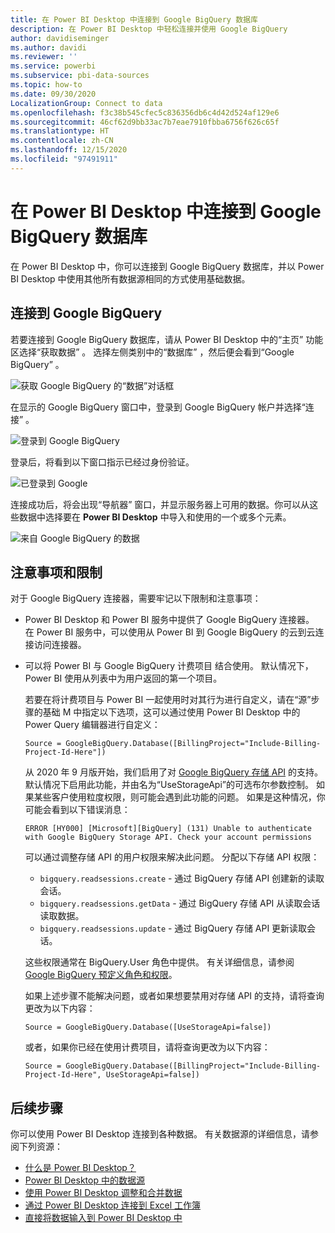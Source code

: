 ```yaml
---
title: 在 Power BI Desktop 中连接到 Google BigQuery 数据库
description: 在 Power BI Desktop 中轻松连接并使用 Google BigQuery
author: davidiseminger
ms.author: davidi
ms.reviewer: ''
ms.service: powerbi
ms.subservice: pbi-data-sources
ms.topic: how-to
ms.date: 09/30/2020
LocalizationGroup: Connect to data
ms.openlocfilehash: f3c38b545cfec5c836356db6c4d42d524af129e6
ms.sourcegitcommit: 46cf62d9bb33ac7b7eae7910fbba6756f626c65f
ms.translationtype: HT
ms.contentlocale: zh-CN
ms.lasthandoff: 12/15/2020
ms.locfileid: "97491911"
---
```

# <a name="connect-to-a-google-bigquery-database-in-power-bi-desktop"></a>在 Power BI Desktop 中连接到 Google BigQuery 数据库
在 Power BI Desktop 中，你可以连接到 Google BigQuery  数据库，并以 Power BI Desktop 中使用其他所有数据源相同的方式使用基础数据。

## <a name="connect-to-google-bigquery"></a>连接到 Google BigQuery
若要连接到 Google BigQuery  数据库，请从 Power BI Desktop 中的“主页”  功能区选择“获取数据”  。 选择左侧类别中的“数据库”  ，然后便会看到“Google BigQuery”  。

![获取 Google BigQuery 的“数据”对话框](media/desktop-connect-bigquery/connect_bigquery_01.png)

在显示的 Google BigQuery  窗口中，登录到 Google BigQuery 帐户并选择“连接”  。

![登录到 Google BigQuery](media/desktop-connect-bigquery/connect_bigquery_02.png)

登录后，将看到以下窗口指示已经过身份验证。 

![已登录到 Google](media/desktop-connect-bigquery/connect_bigquery_02b.png)

连接成功后，将会出现“导航器”  窗口，并显示服务器上可用的数据。你可以从这些数据中选择要在 **Power BI Desktop** 中导入和使用的一个或多个元素。

![来自 Google BigQuery 的数据](media/desktop-connect-bigquery/connect_bigquery_03.png)

## <a name="considerations-and-limitations"></a>注意事项和限制
对于 Google BigQuery  连接器，需要牢记以下限制和注意事项：

* Power BI Desktop 和 Power BI 服务中提供了 Google BigQuery 连接器。 在 Power BI 服务中，可以使用从 Power BI 到 Google BigQuery 的云到云连接访问连接器。

* 可以将 Power BI 与 Google BigQuery 计费项目  结合使用。 默认情况下，Power BI 使用从列表中为用户返回的第一个项目。 

  若要在将计费项目与 Power BI 一起使用时对其行为进行自定义，请在“源”步骤的基础 M 中指定以下选项，这可以通过使用 Power BI Desktop 中的 Power Query 编辑器进行自定义：

  ```
  Source = GoogleBigQuery.Database([BillingProject="Include-Billing-Project-Id-Here"])
  ```

  从 2020 年 9 月版开始，我们启用了对 [Google BigQuery 存储 API](https://cloud.google.com/bigquery/docs/reference/storage) 的支持。 默认情况下启用此功能，并由名为“UseStorageApi”的可选布尔参数控制。 如果某些客户使用粒度权限，则可能会遇到此功能的问题。 如果是这种情况，你可能会看到以下错误消息：

  `ERROR [HY000] [Microsoft][BigQuery] (131) Unable to authenticate with Google BigQuery Storage API. Check your account permissions`

  可以通过调整存储 API 的用户权限来解决此问题。 分配以下存储 API 权限：

  - `bigquery.readsessions.create` - 通过 BigQuery 存储 API 创建新的读取会话。
  - `bigquery.readsessions.getData` - 通过 BigQuery 存储 API 从读取会话读取数据。
  - `bigquery.readsessions.update` - 通过 BigQuery 存储 API 更新读取会话。

  这些权限通常在 BigQuery.User 角色中提供。 有关详细信息，请参阅 [Google BigQuery 预定义角色和权限](https://cloud.google.com/bigquery/docs/access-control)。
  
  如果上述步骤不能解决问题，或者如果想要禁用对存储 API 的支持，请将查询更改为以下内容：
  ```
  Source = GoogleBigQuery.Database([UseStorageApi=false])
  ```
  或者，如果你已经在使用计费项目，请将查询更改为以下内容：
  ```
  Source = GoogleBigQuery.Database([BillingProject="Include-Billing-Project-Id-Here", UseStorageApi=false])
  ```

## <a name="next-steps"></a>后续步骤
你可以使用 Power BI Desktop 连接到各种数据。 有关数据源的详细信息，请参阅下列资源：

* [什么是 Power BI Desktop？](../fundamentals/desktop-what-is-desktop.md)
* [Power BI Desktop 中的数据源](desktop-data-sources.md)
* [使用 Power BI Desktop 调整和合并数据](desktop-shape-and-combine-data.md)
* [通过 Power BI Desktop 连接到 Excel 工作簿](desktop-connect-excel.md)   
* [直接将数据输入到 Power BI Desktop 中](desktop-enter-data-directly-into-desktop.md)   
